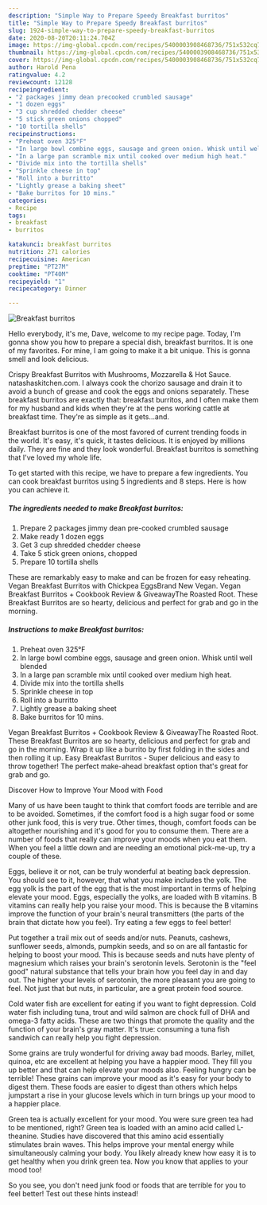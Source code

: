 ```yaml
---
description: "Simple Way to Prepare Speedy Breakfast burritos"
title: "Simple Way to Prepare Speedy Breakfast burritos"
slug: 1924-simple-way-to-prepare-speedy-breakfast-burritos
date: 2020-08-20T20:11:24.704Z
image: https://img-global.cpcdn.com/recipes/5400003908468736/751x532cq70/breakfast-burritos-recipe-main-photo.jpg
thumbnail: https://img-global.cpcdn.com/recipes/5400003908468736/751x532cq70/breakfast-burritos-recipe-main-photo.jpg
cover: https://img-global.cpcdn.com/recipes/5400003908468736/751x532cq70/breakfast-burritos-recipe-main-photo.jpg
author: Harold Pena
ratingvalue: 4.2
reviewcount: 12128
recipeingredient:
- "2 packages jimmy dean precooked crumbled sausage"
- "1 dozen eggs"
- "3 cup shredded chedder cheese"
- "5 stick green onions chopped"
- "10 tortilla shells"
recipeinstructions:
- "Preheat oven 325°F"
- "In large bowl combine eggs, sausage and green onion. Whisk until well blended"
- "In a large pan scramble mix until cooked over medium high heat."
- "Divide mix into the tortilla shells"
- "Sprinkle cheese in top"
- "Roll into a burritto"
- "Lightly grease a baking sheet"
- "Bake burritos for 10 mins."
categories:
- Recipe
tags:
- breakfast
- burritos

katakunci: breakfast burritos 
nutrition: 271 calories
recipecuisine: American
preptime: "PT27M"
cooktime: "PT40M"
recipeyield: "1"
recipecategory: Dinner

---
```



![Breakfast burritos](https://img-global.cpcdn.com/recipes/5400003908468736/751x532cq70/breakfast-burritos-recipe-main-photo.jpg)

Hello everybody, it's me, Dave, welcome to my recipe page. Today, I'm gonna show you how to prepare a special dish, breakfast burritos. It is one of my favorites. For mine, I am going to make it a bit unique. This is gonna smell and look delicious.

Crispy Breakfast Burritos with Mushrooms, Mozzarella &amp; Hot Sauce. natashaskitchen.com. I always cook the chorizo sausage and drain it to avoid a bunch of grease and cook the eggs and onions separately. These breakfast burritos are exactly that: breakfast burritos, and I often make them for my husband and kids when they&#39;re at the pens working cattle at breakfast time. They&#39;re as simple as it gets…and.

Breakfast burritos is one of the most favored of current trending foods in the world. It's easy, it's quick, it tastes delicious. It is enjoyed by millions daily. They are fine and they look wonderful. Breakfast burritos is something that I've loved my whole life.


To get started with this recipe, we have to prepare a few ingredients. You can cook breakfast burritos using 5 ingredients and 8 steps. Here is how you can achieve it.

<!--inarticleads1-->

##### The ingredients needed to make Breakfast burritos:

1. Prepare 2 packages jimmy dean pre-cooked crumbled sausage
1. Make ready 1 dozen eggs
1. Get 3 cup shredded chedder cheese
1. Take 5 stick green onions, chopped
1. Prepare 10 tortilla shells


These are remarkably easy to make and can be frozen for easy reheating. Vegan Breakfast Burritos with Chickpea EggsBrand New Vegan. Vegan Breakfast Burritos + Cookbook Review &amp; GiveawayThe Roasted Root. These Breakfast Burritos are so hearty, delicious and perfect for grab and go in the morning. 

<!--inarticleads2-->

##### Instructions to make Breakfast burritos:

1. Preheat oven 325°F
1. In large bowl combine eggs, sausage and green onion. Whisk until well blended
1. In a large pan scramble mix until cooked over medium high heat.
1. Divide mix into the tortilla shells
1. Sprinkle cheese in top
1. Roll into a burritto
1. Lightly grease a baking sheet
1. Bake burritos for 10 mins.


Vegan Breakfast Burritos + Cookbook Review &amp; GiveawayThe Roasted Root. These Breakfast Burritos are so hearty, delicious and perfect for grab and go in the morning. Wrap it up like a burrito by first folding in the sides and then rolling it up. Easy Breakfast Burritos - Super delicious and easy to throw together! The perfect make-ahead breakfast option that&#39;s great for grab and go. 

Discover How to Improve Your Mood with Food


Many of us have been taught to think that comfort foods are terrible and are to be avoided. Sometimes, if the comfort food is a high sugar food or some other junk food, this is very true. Other times, though, comfort foods can be altogether nourishing and it's good for you to consume them. There are a number of foods that really can improve your moods when you eat them. When you feel a little down and are needing an emotional pick-me-up, try a couple of these.

Eggs, believe it or not, can be truly wonderful at beating back depression. You should see to it, however, that what you make includes the yolk. The egg yolk is the part of the egg that is the most important in terms of helping elevate your mood. Eggs, especially the yolks, are loaded with B vitamins. B vitamins can really help you raise your mood. This is because the B vitamins improve the function of your brain's neural transmitters (the parts of the brain that dictate how you feel). Try eating a few eggs to feel better!

Put together a trail mix out of seeds and/or nuts. Peanuts, cashews, sunflower seeds, almonds, pumpkin seeds, and so on are all fantastic for helping to boost your mood. This is because seeds and nuts have plenty of magnesium which raises your brain's serotonin levels. Serotonin is the "feel good" natural substance that tells your brain how you feel day in and day out. The higher your levels of serotonin, the more pleasant you are going to feel. Not just that but nuts, in particular, are a great protein food source.

Cold water fish are excellent for eating if you want to fight depression. Cold water fish including tuna, trout and wild salmon are chock full of DHA and omega-3 fatty acids. These are two things that promote the quality and the function of your brain's gray matter. It's true: consuming a tuna fish sandwich can really help you fight depression. 

Some grains are truly wonderful for driving away bad moods. Barley, millet, quinoa, etc are excellent at helping you have a happier mood. They fill you up better and that can help elevate your moods also. Feeling hungry can be terrible! These grains can improve your mood as it's easy for your body to digest them. These foods are easier to digest than others which helps jumpstart a rise in your glucose levels which in turn brings up your mood to a happier place.

Green tea is actually excellent for your mood. You were sure green tea had to be mentioned, right? Green tea is loaded with an amino acid called L-theanine. Studies have discovered that this amino acid essentially stimulates brain waves. This helps improve your mental energy while simultaneously calming your body. You likely already knew how easy it is to get healthy when you drink green tea. Now you know that applies to your mood too!

So you see, you don't need junk food or foods that are terrible for you to feel better! Test out  these hints  instead!

